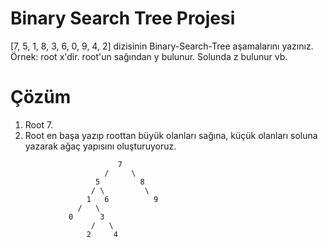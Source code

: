 # Binary Search Tree Projesi

[7, 5, 1, 8, 3, 6, 0, 9, 4, 2] dizisinin Binary-Search-Tree aşamalarını yazınız.
Örnek: root x'dir. root'un sağından y bulunur. Solunda z bulunur vb.


# Çözüm
1. Root 7.
2. Root en başa yazıp roottan büyük olanları sağına, küçük olanları soluna yazarak ağaç yapısını oluşturuyoruz. 

```
                        7
                     /     \
                   5         8
                  / \         \
                 1   6          9     
               /   \           
             0      3 
                  /   \
                 2     4

```
